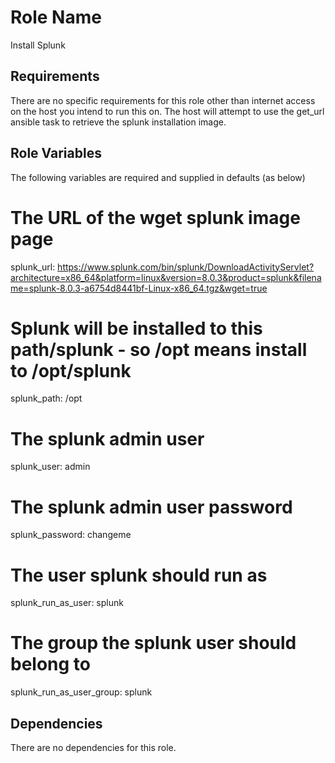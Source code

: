 Role Name
=========

Install Splunk

Requirements
------------

There are no specific requirements for this role other than internet access on the host you intend to run this on. The host will attempt to use the get_url ansible task to retrieve the splunk installation image.

Role Variables
--------------

The following variables are required and supplied in defaults (as below)

# The URL of the wget splunk image page
splunk_url: https://www.splunk.com/bin/splunk/DownloadActivityServlet?architecture=x86_64&platform=linux&version=8.0.3&product=splunk&filename=splunk-8.0.3-a6754d8441bf-Linux-x86_64.tgz&wget=true

# Splunk will be installed to this path/splunk - so /opt means install to /opt/splunk
splunk_path: /opt

# The splunk admin user
splunk_user: admin

# The splunk admin user password
splunk_password: changeme

# The user splunk should run as
splunk_run_as_user: splunk

# The group the splunk user should belong to
splunk_run_as_user_group: splunk


Dependencies
------------

There are no dependencies for this role.
